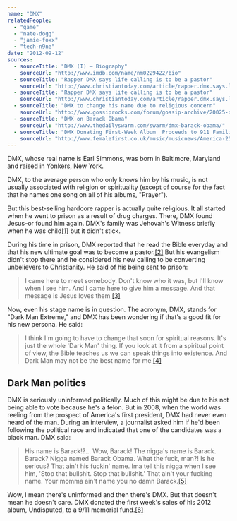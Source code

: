 ```yaml
---
name: "DMX"
relatedPeople:
  - "game"
  - "nate-dogg"
  - "jamie-foxx"
  - "tech-n9ne"
date: "2012-09-12"
sources:
  - sourceTitle: "DMX (I) – Biography"
    sourceUrl: "http://www.imdb.com/name/nm0229422/bio"
  - sourceTitle: "Rapper DMX says life calling is to be a pastor"
    sourceUrl: "http://www.christiantoday.com/article/rapper.dmx.says.life.calling.is.to.be.a.pastor/22333.htm"
  - sourceTitle: "Rapper DMX says life calling is to be a pastor"
    sourceUrl: "http://www.christiantoday.com/article/rapper.dmx.says.life.calling.is.to.be.a.pastor/22333.htm"
  - sourceTitle: "DMX to change his name due to religious concern"
    sourceUrl: "http://www.gossiprocks.com/forum/gossip-archive/20025-dmx-change-his-name-due-religious-concern.html"
  - sourceTitle: "DMX on Barack Obama"
    sourceUrl: "http://www.thedailyswarm.com/swarm/dmx-barack-obama/"
  - sourceTitle: "DMX Donating First-Week Album  Proceeds to 911 Families"
    sourceUrl: "http://www.femalefirst.co.uk/music/musicnews/America-255685.html"
---
```


DMX, whose real name is Earl Simmons, was born in Baltimore, Maryland and raised in Yonkers, New York.

DMX, to the average person who only knows him by his music, is not usually associated with religion or spirituality (except of course for the fact that he names one song on all of his albums, "Prayer").

But this best-selling hardcore rapper is actually quite religious. It all started when he went to prison as a result of drug charges. There, DMX found Jesus–or found him again. DMX's family was Jehovah's Witness briefly when he was child<a class="source-citation" href="http://www.imdb.com/name/nm0229422/bio" title="DMX (I) – Biography">[1]</a> but it didn't stick.

During his time in prison, DMX reported that he read the Bible everyday and that his new ultimate goal was to become a pastor.<a class="source-citation" href="http://www.christiantoday.com/article/rapper.dmx.says.life.calling.is.to.be.a.pastor/22333.htm" title="Rapper DMX says life calling is to be a pastor">[2]</a> But his evangelism didn't stop there and he considered his new calling to be converting unbelievers to Christianity. He said of his being sent to prison:

>I came here to meet somebody. Don't know who it was, but I'll know when I see him. And I came here to give him a message. And that message is Jesus loves them.<a class="source-citation" href="http://www.christiantoday.com/article/rapper.dmx.says.life.calling.is.to.be.a.pastor/22333.htm" title="Rapper DMX says life calling is to be a pastor">[3]</a>

Now, even his stage name is in question. The acronym, DMX, stands for "Dark Man Extreme," and DMX has been wondering if that's a good fit for his new persona. He said:

>I think I'm going to have to change that soon for spiritual reasons. It's just the whole 'Dark Man' thing. If you look at it from a spiritual point of view, the Bible teaches us we can speak things into existence. And Dark Man may not be the best name for me.<a class="source-citation" href="http://www.gossiprocks.com/forum/gossip-archive/20025-dmx-change-his-name-due-religious-concern.html" title="DMX to change his name due to religious concern">[4]</a>

## 

## Dark Man politics

DMX is seriously uninformed politically. Much of this might be due to his not being able to vote because he's a felon. But in 2008, when the world was reeling from the prospect of America's first president, DMX had never even heard of the man. During an interview, a journalist asked him if he'd been following the political race and indicated that one of the candidates was a black man. DMX said:

>His name is Barack!?… Wow, Barack! The nigga's name is Barack. Barack? Nigga named Barack Obama. What the fuck, man?! Is he serious? That ain't his fuckin' name. Ima tell this nigga when I see him, 'Stop that bullshit. Stop that bullshit.' That ain't your fucking name. Your momma ain't name you no damn Barack.<a class="source-citation" href="http://www.thedailyswarm.com/swarm/dmx-barack-obama/" title="DMX on Barack Obama">[5]</a>

Wow, I mean there's uninformed and then there's DMX. But that doesn't mean he doesn't care. DMX donated the first week's sales of his 2012 album, Undisputed, to a 9/11 memorial fund.<a class="source-citation" href="http://www.femalefirst.co.uk/music/musicnews/America-255685.html" title="DMX Donating First-Week Album  Proceeds to 911 Families">[6]</a>